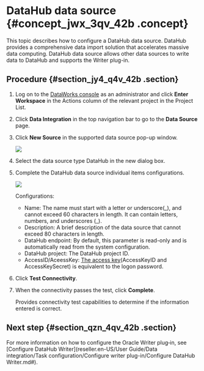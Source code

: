 # DataHub data source {#concept_jwx_3qv_42b .concept}

This topic describes how to configure a DataHub data source. DataHub provides a comprehensive data import solution that accelerates massive data computing. DataHub data source allows other data sources to write data to DataHub and supports the Writer plug-in.

## Procedure {#section_jy4_q4v_42b .section}

1.  Log on to the [DataWorks console](https://partners-intl.aliyun.com) as an administrator and click **Enter Workspace** in the Actions column of the relevant project in the Project List.
2.  Click **Data Integration** in the top navigation bar to go to the **Data Source** page.
3.  Click **New Source** in the supported data source pop-up window.

    ![](http://static-aliyun-doc.oss-cn-hangzhou.aliyuncs.com/assets/img/16198/15514307107526_en-US.png)

4.  Select the data source type DataHub in the new dialog box.
5.  Complete the DataHub data source individual items configurations.

    ![](http://static-aliyun-doc.oss-cn-hangzhou.aliyuncs.com/assets/img/16198/15514307107527_en-US.png)

    Configurations:

    -   Name: The name must start with a letter or underscore\(\_\), and cannot exceed 60 characters in length. It can contain letters, numbers, and underscores \(\_\).
    -   Description: A brief description of the data source that cannot exceed 80 characters in length.
    -   DataHub endpoint: By default, this parameter is read-only and is automatically read from the system configuration.
    -   DataHub project: The DataHub project ID.
    -   AccessID/AceessKey: [The access key](https://www.alibabacloud.com/help/doc-detail/53045.htm)\(AccessKeyID and AccessKeySecret\) is equivalent to the logon password.
6.  Click **Test Connectivity**.
7.  When the connectivity passes the test, click **Complete**.

    Provides connectivity test capabilities to determine if the information entered is correct.


## Next step {#section_qzn_4qv_42b .section}

For more information on how to configure the Oracle Writer plug‑in, see [Configure DataHub Writer](reseller.en-US/User Guide/Data integration/Task configuration/Configure writer plug-in/Configure DataHub Writer.md#).

